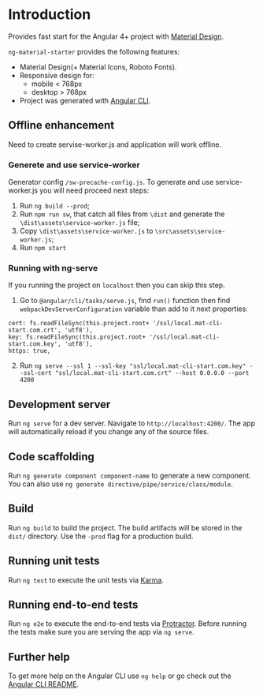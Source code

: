 # Introduction

Provides fast start for the Angular 4+ project with [Material Design](https://material.angular.io/). 

`ng-material-starter` provides the following features:

- Material Design(+ Material Icons, Roboto Fonts).
- Responsive design for:
    + mobile < 768px
    + desktop > 768px
- Project was generated with [Angular CLI](https://github.com/angular/angular-cli).


## Offline enhancement
Need to create servise-worker.js and application will work offline.

### Generete and use service-worker

Generator config `/sw-precache-config.js`. To generate and use service-worker.js you will need proceed next steps:

1. Run `ng build --prod`;
2. Run `npm run sw`, that catch all files from `\dist` and generate the `\dist\assets\service-worker.js` file;
3. Copy `\dist\assets\service-worker.js` to `\src\assets\service-worker.js`;
4. Run `npm start`

### Running with ng-serve
If you running the project on `localhost` then you can skip this step.

1. Go to `@angular/cli/tasks/serve.js`, find `run()` function then find `webpackDevServerConfiguration` variable than add to it next properties:

```
cert: fs.readFileSync(this.project.root+ '/ssl/local.mat-cli-start.com.crt', 'utf8'),
key: fs.readFileSync(this.project.root+ '/ssl/local.mat-cli-start.com.key', 'utf8'),
https: true,
```

2. Run `ng serve --ssl 1 --ssl-key "ssl/local.mat-cli-start.com.key" --ssl-cert "ssl/local.mat-cli-start.com.crt" --host 0.0.0.0 --port 4200`


## Development server

Run `ng serve` for a dev server. Navigate to `http://localhost:4200/`. The app will automatically reload if you change any of the source files.

## Code scaffolding

Run `ng generate component component-name` to generate a new component. You can also use `ng generate directive/pipe/service/class/module`.

## Build

Run `ng build` to build the project. The build artifacts will be stored in the `dist/` directory. Use the `-prod` flag for a production build.

## Running unit tests

Run `ng test` to execute the unit tests via [Karma](https://karma-runner.github.io).

## Running end-to-end tests

Run `ng e2e` to execute the end-to-end tests via [Protractor](http://www.protractortest.org/).
Before running the tests make sure you are serving the app via `ng serve`.

## Further help

To get more help on the Angular CLI use `ng help` or go check out the [Angular CLI README](https://github.com/angular/angular-cli/blob/master/README.md).
